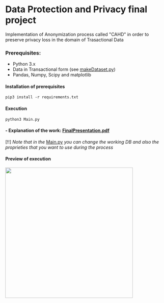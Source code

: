 # Data Protection and Privacy final project 
Implementation of Anonymization process called "CAHD" in order to preserve privacy loss in the domain of Trasactional Data

### Prerequisites:
- Python 3.x
- Data in Transactional form (see [makeDataset.py](https://github.com/simocellla/DataProtection-Privacy_FinalProject/blob/master/makeDataset.py))
- Pandas, Numpy, Scipy and matplotlib
#### Installation of prerequisites
```
pip3 install -r requirements.txt
```
#### Execution
```
python3 Main.py
```
#### - Explanation of the work: [FinalPresentation.pdf](https://github.com/simocellla/DPP_FinalProject/blob/master/CAHD_Info/%5BDP%26P%5D%20final%20presentation.pdf)

[!!]  *Note that in the* [Main.py](https://github.com/simocellla/DataProtection-Privacy_FinalProject/blob/master/Main.py) *you can change the working DB and also the proprieties that you want to use during the process*
#### Preview of execution

<img src="https://github.com/simocellla/DataProtection-Privacy_FinalProject/blob/master/img/CAHD_Demo.png" width="400" height="410">
